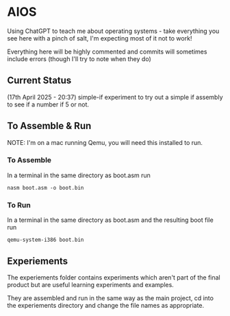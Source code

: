 # AIOS
Using ChatGPT to teach me about operating systems - take everything you see here with a pinch of salt, I'm expecting most of it not to work!

Everything here will be highly commented and commits will sometimes include errors (though I'll try to note when they do)

## Current Status
(17th April 2025 - 20:37) simple-if experiment to try out a simple if assembly to see if a number if 5 or not.

## To Assemble & Run
NOTE: I'm on a mac running Qemu, you will need this installed to run.

### To Assemble
In a terminal in the same directory as boot.asm run

```
nasm boot.asm -o boot.bin
```

### To Run
In a terminal in the same directory as boot.asm and the resulting boot file run

```
qemu-system-i386 boot.bin
```

## Experiements
The experiements folder contains experiments which aren't part of the final product but are useful learning experiments and examples.

They are assembled and run in the same way as the main project, cd into the experiements directory and change the file names as appropriate.